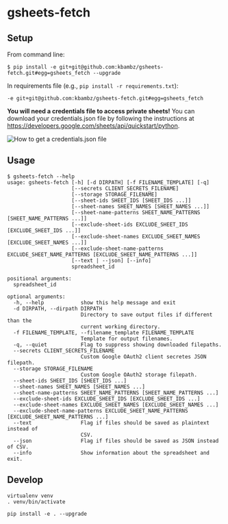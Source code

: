 # gsheets-fetch

## Setup
From command line:
```console
$ pip install -e git+git@github.com:kbambz/gsheets-fetch.git#egg=gsheets_fetch --upgrade
```

In requirements file (e.g., `pip install -r requirements.txt`):
```
-e git+git@github.com:kbambz/gsheets-fetch.git#egg=gsheets_fetch
```

**You will need a credentials file to access private sheets!** You can download your credentials.json file by following the instructions at https://developers.google.com/sheets/api/quickstart/python.

![How to get a credentials.json file](https://i.imgur.com/iIh4Kge.png)

## Usage
```console
$ gsheets-fetch --help
usage: gsheets-fetch [-h] [-d DIRPATH] [-f FILENAME_TEMPLATE] [-q]
                     [--secrets CLIENT_SECRETS_FILENAME]
                     [--storage STORAGE_FILENAME]
                     [--sheet-ids SHEET_IDS [SHEET_IDS ...]]
                     [--sheet-names SHEET_NAMES [SHEET_NAMES ...]]
                     [--sheet-name-patterns SHEET_NAME_PATTERNS [SHEET_NAME_PATTERNS ...]]
                     [--exclude-sheet-ids EXCLUDE_SHEET_IDS [EXCLUDE_SHEET_IDS ...]]
                     [--exclude-sheet-names EXCLUDE_SHEET_NAMES [EXCLUDE_SHEET_NAMES ...]]
                     [--exclude-sheet-name-patterns EXCLUDE_SHEET_NAME_PATTERNS [EXCLUDE_SHEET_NAME_PATTERNS ...]]
                     [--text | --json] [--info]
                     spreadsheet_id

positional arguments:
  spreadsheet_id

optional arguments:
  -h, --help            show this help message and exit
  -d DIRPATH, --dirpath DIRPATH
                        Directory to save output files if different than the
                        current working directory.
  -f FILENAME_TEMPLATE, --filename_template FILENAME_TEMPLATE
                        Template for output filenames.
  -q, --quiet           Flag to suppress showing downloaded filepaths.
  --secrets CLIENT_SECRETS_FILENAME
                        Custom Google OAuth2 client secretes JSON filepath.
  --storage STORAGE_FILENAME
                        Custom Google OAuth2 storage filepath.
  --sheet-ids SHEET_IDS [SHEET_IDS ...]
  --sheet-names SHEET_NAMES [SHEET_NAMES ...]
  --sheet-name-patterns SHEET_NAME_PATTERNS [SHEET_NAME_PATTERNS ...]
  --exclude-sheet-ids EXCLUDE_SHEET_IDS [EXCLUDE_SHEET_IDS ...]
  --exclude-sheet-names EXCLUDE_SHEET_NAMES [EXCLUDE_SHEET_NAMES ...]
  --exclude-sheet-name-patterns EXCLUDE_SHEET_NAME_PATTERNS [EXCLUDE_SHEET_NAME_PATTERNS ...]
  --text                Flag if files should be saved as plaintext instead of
                        CSV.
  --json                Flag if files should be saved as JSON instead of CSV.
  --info                Show information about the spreadsheet and exit.
  ```
  
## Develop
```shell
virtualenv venv
. venv/bin/activate

pip install -e . --upgrade
```
